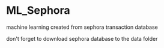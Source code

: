 # ML_Sephora
machine learning created from sephora transaction database 

don't forget to download sephora database to the data folder
